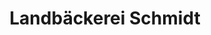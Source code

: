 ---
title: "Landbäckerei Schmidt"
url: /neustadt-in-sachsen/landbaeckerei-schmidt/
shop: Bäckerei
---